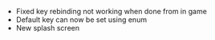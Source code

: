 - Fixed key rebinding not working when done from in game
- Default key can now be set using enum
- New splash screen